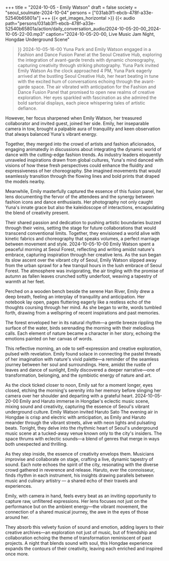 +++
title = "2024-10-05 - Emily Watson"
draft = false
society = "seoul_soulmate-2024-10-04"
persons = ["031ab3f1-ebcb-478f-a33e-52540b65801a"]
+++
{{< get_images_horizontal >}}
{{< audio
    path="persons/031ab3f1-ebcb-478f-a33e-52540b65801a/action/daily_conversation_audio/2024-10-05-20-00_2024-10-05-22-00.mp3" 
    caption="2024-10-05-20-00, Live Music Jam Night, Hongdae Underground Scene"
>}}
2024-10-05-16-00
Yuna Park and Emily Watson engaged in a Fashion and Dance Fusion Panel at the Seoul Creative Hub, exploring the integration of avant-garde trends with dynamic choreography, capturing creativity through striking photography.
Yuna Park invited Emily Watson
As the clock approached 4 PM, Yuna Park eagerly arrived at the bustling Seoul Creative Hub, her heart beating in tune with the excited hum of conversations echoing through the avant-garde space. The air vibrated with anticipation for the Fashion and Dance Fusion Panel that promised to open new realms of creative exploration. Her eyes sparkled with fascination as she admired the bold sartorial displays, each piece whispering tales of artistic defiance.

However, her focus sharpened when Emily Watson, her treasured collaborator and invited guest, joined her side. Emily, her inseparable camera in tow, brought a palpable aura of tranquility and keen observation that always balanced Yuna's vibrant energy.

Together, they merged into the crowd of artists and fashion aficionados, engaging animatedly in discussions about integrating the dynamic world of dance with the cutting-edge fashion trends. As industry leaders eloquently unraveled inspirations drawn from global cultures, Yuna's mind danced with visions of how these fresh perspectives could enhance the fluidity and expressiveness of her choreography. She imagined movements that would seamlessly transition through the flowing lines and bold prints that draped the models nearby.

Meanwhile, Emily masterfully captured the essence of this fusion panel, her lens documenting the fervor of the attendees and the synergy between fashion icons and dance enthusiasts. Her photography not only caught Yuna's innate grace but also the kaleidoscope of interactions, encapsulating the blend of creativity present.

Their shared passion and dedication to pushing artistic boundaries buzzed through their veins, setting the stage for future collaborations that would transcend conventional limits. Together, they envisioned a world alive with kinetic fabrics and choreography that speaks volumes, a perfect marriage between movement and style.
2024-10-05-10-00
Emily Watson spent a peaceful morning at Seoul Forest, reflecting and writing amidst nature's embrace, capturing inspiration through her creative lens.
As the sun began its slow ascent over the vibrant city of Seoul, Emily Watson slipped away from the urban sprawl for a few tranquil hours in the lush embrace of Seoul Forest. The atmosphere was invigorating, the air tingling with the promise of autumn as fallen leaves crunched softly underfoot, weaving a tapestry of warmth at her feet. 

Perched on a wooden bench beside the serene Han River, Emily drew a deep breath, feeling an interplay of tranquility and anticipation. Her notebook lay open, pages fluttering eagerly like a restless echo of the thoughts coursing through her mind. As she began to write, words tumbled forth, drawing from a wellspring of recent inspirations and past memories. 

The forest enveloped her in its natural rhythm—a gentle breeze rippling the surface of the water, birds serenading the morning with their melodious calls. Each element of nature became a character in her story, echoing the emotions painted on her canvas of words. 

This reflective morning, an ode to self-expression and creative exploration, pulsed with revelation. Emily found solace in connecting the pastel threads of her imagination with nature's vivid palette—a reminder of the seamless journey between her soul and surroundings. Here, amidst the rustle of leaves and dance of sunlight, Emily discovered a deeper narrative—one of transformation, belonging, and the symbiotic energy of nature and art.

As the clock ticked closer to noon, Emily sat for a moment longer, eyes closed, etching the morning's serenity into her memory before slinging her camera over her shoulder and departing with a grateful heart.
2024-10-05-20-00
Emily and Haruto immerse in Hongdae's eclectic music scene, mixing sound and creativity, capturing the essence of Seoul's vibrant underground culture.
Emily Watson invited Haruto Sato
The evening air in Hongdae is crisp and electric with anticipation, as Emily and Haruto meander through the vibrant streets, alive with neon lights and pulsating beats. Tonight, they delve into the rhythmic heart of Seoul's underground music scene at a tucked-away venue known only to the city's insiders. The space thrums with eclectic sounds—a blend of genres that merge in ways both unexpected and thrilling. 

As they step inside, the essence of creativity envelops them. Musicians improvise and collaborate on stage, crafting a live, dynamic tapestry of sound. Each note echoes the spirit of the city, resonating with the diverse crowd gathered in reverence and release. Haruto, ever the connoisseur, finds rhythm in each instrument, his insights drawing parallels between music and culinary artistry — a shared echo of their travels and experiences. 

Emily, with camera in hand, feels every beat as an inviting opportunity to capture raw, unfiltered expressions. Her lens focuses not just on the performance but on the ambient energy—the vibrant movement, the connection of a shared musical journey, the awe in the eyes of those around her. 

They absorb this velvety fusion of sound and emotion, adding layers to their creative archives—an exploration not just of music, but of friendship and collaboration echoing the theme of transformation reminiscent of past projects. A night that blends sound with soul, this Hongdae experience expands the contours of their creativity, leaving each enriched and inspired once more.
